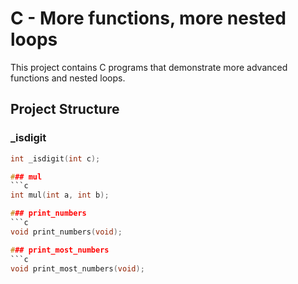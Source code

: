 # C - More functions, more nested loops

This project contains C programs that demonstrate more advanced functions and nested loops.

## Project Structure

### _isdigit
```c
int _isdigit(int c);

### mul
```c
int mul(int a, int b);

### print_numbers
```c
void print_numbers(void);

### print_most_numbers
```c
void print_most_numbers(void);
